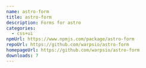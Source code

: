 ```yaml
---
name: astro-form
title: astro-form
description: Forms for astro
categories:
  - css+ui
npmUrl: https://www.npmjs.com/package/astro-form
repoUrl: https://github.com/warpsio/astro-form
homepageUrl: https://github.com/warpsio/astro-form
downloads: 7
---
```

